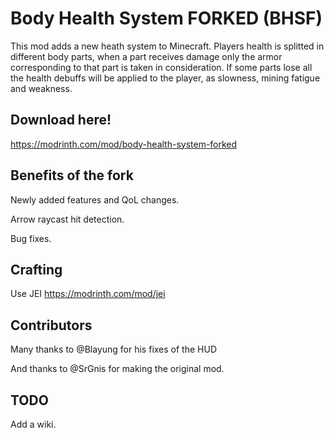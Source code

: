 # Body Health System FORKED (BHSF)

This mod adds a new heath system to Minecraft.
Players health is splitted in different body parts, when a part receives damage only the armor corresponding to that part is taken in consideration.
If some parts lose all the health debuffs will be applied to the player, as slowness, mining fatigue and weakness.

## Download here!
https://modrinth.com/mod/body-health-system-forked

## Benefits of the fork

Newly added features and QoL changes.

Arrow raycast hit detection.

Bug fixes.

## Crafting
Use JEI 
https://modrinth.com/mod/jei


## Contributors

Many thanks to @Blayung for his fixes of the HUD 

And thanks to @SrGnis for making the original mod.

## TODO 

Add a wiki.
